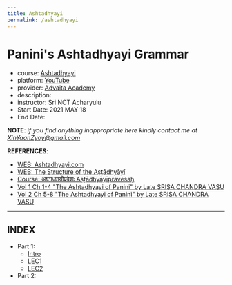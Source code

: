 ```yaml
---
title: Ashtadhyayi
permalink: /ashtadhyayi
---
```


# Panini's Ashtadhyayi Grammar
- course: [Ashtadhyayi](https://www.youtube.com/channel/UCYWSU0IMTLiX2Ftr3Y3jNdw)
- platform: [YouTube](https://www.youtube.com/)
- provider: [Advaita Academy](https://www.advaita-academy.org/)
- description:  
- instructor: Sri NCT Acharyulu
- Start Date: 2021 MAY 18
- End Date:

**NOTE**: *if you find anything inappropriate here kindly contact me at XinYaanZyoy@gmail.com*

**REFERENCES**: 
- [WEB: Ashtadhyayi.com](https://ashtadhyayi.com/)
- [WEB: The Structure of the Aṣṭādhyāyī](https://www.learnsanskrit.org/panini/structure/)
- [Course: अष्टाध्यायीप्रवेशः Aṣṭādhyāyīpraveśaḥ](https://www.sanskritfromhome.in/course/ashtadhyayipravesha/)
- [Vol 1 Ch 1-4 "The Ashtadhyayi of Panini" by Late SRISA CHANDRA VASU](https://archive.org/details/dli.ernet.285912)
- [Vol 2 Ch 5-8 "The Ashtadhyayi of Panini" by Late SRISA CHANDRA VASU](https://archive.org/details/dli.ernet.285913)
    
______________

## INDEX
- Part 1: 
    - [Intro](/OCBooks/ashtadhyayi/notes/part1/lec0)
    - [LEC1](/OCBooks/ashtadhyayi/notes/part1/lec1)
    - [LEC2](/OCBooks/ashtadhyayi/notes/part1/lec2)
- Part 2: